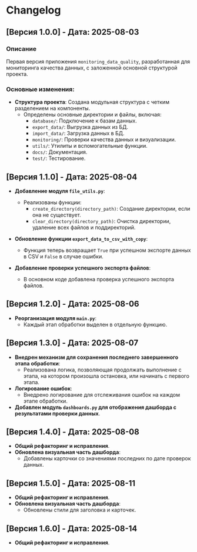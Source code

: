 # Changelog

## [Версия 1.0.0] - Дата: 2025-08-03

### Описание

Первая версия приложения `monitoring_data_quality`, разработанная для мониторинга качества данных, с заложенной основной
структурой проекта.

### Основные изменения:

- **Структура проекта**: Создана модульная структура с четким разделением на компоненты.
    - Определены основные директории и файлы, включая:
        - `database/`: Подключение к базам данных.
        - `export_data/`: Выгрузка данных из БД.
        - `import_data/`: Загрузка данных в БД.
        - `monitoring/`: Проверки качества данных и визуализации.
        - `utils/`: Утилиты и вспомогательные функции.
        - `docs/`: Документация.
        - `test/`: Тестирование.

## [Версия 1.1.0] - Дата: 2025-08-04

- **Добавление модуля `file_utils.py`**:
    - Реализованы функции:
        - `create_directory(directory_path)`: Создание директории, если она не существует.
        - `clear_directory(directory_path)`: Очистка директории, удаление всех файлов и поддиректорий.

- **Обновление функции `export_data_to_csv_with_copy`**:
    - Функция теперь возвращает `True` при успешном экспорте данных в CSV и `False` в случае ошибки.

- **Добавление проверки успешного экспорта файлов**:
    - В основном коде добавлена проверка успешного экспорта файлов.

## [Версия 1.2.0] - Дата: 2025-08-06

- **Реорганизация модуля `main.py`**:
    - Каждый этап обработки выделен в отдельную функцию.

## [Версия 1.3.0] - Дата: 2025-08-07

- **Внедрен механизм для сохранения последнего завершенного этапа обработки**:
    - Реализована логика, позволяющая продолжать выполнение с этапа, на котором произошла остановка, или начинать с
      первого этапа.
- **Логирование ошибок**:
    - Внедрено логирование для отслеживания ошибок на каждом этапе обработки.
- **Добавлен модуль `dashboards.py` для отображения дашборда с результатами проверки данных**.

## [Версия 1.4.0] - Дата: 2025-08-08

- **Общий рефакторинг и исправления**.
- **Обновлена визуальная часть дашборда**:
    - Добавлены карточки со значениями последних по дате проверок данных.

## [Версия 1.5.0] - Дата: 2025-08-11

- **Общий рефакторинг и исправления**.
- **Обновлена визуальная часть дашборда**:
    - Обновлены стили для заголовка и карточек.

## [Версия 1.6.0] - Дата: 2025-08-14

- **Общий рефакторинг и исправления**.
